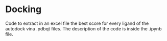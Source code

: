 # Docking
Code to extract in an excel file the best score for every ligand of the autodock vina .pdbqt files.
The description of the code is inside the .ipynb file.

